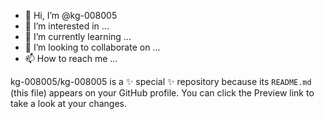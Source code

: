 - 👋 Hi, I’m @kg-008005
- 👀 I’m interested in ...
- 🌱 I’m currently learning ...
- 💞️ I’m looking to collaborate on ...
- 📫 How to reach me ...

kg-008005/kg-008005 is a ✨ special ✨ repository because its `README.md` (this file) appears on your GitHub profile.
You can click the Preview link to take a look at your changes.

